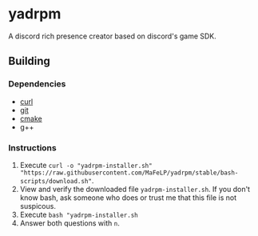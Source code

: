 # yadrpm
A discord rich presence creator based on discord's game SDK.

## Building
### Dependencies
 - [curl](https://curl.se/)
 - [git](https://git-scm.com/)
 - [cmake](https://cmake.org/)
 - g++
### Instructions
1. Execute `curl -o "yadrpm-installer.sh" "https://raw.githubusercontent.com/MaFeLP/yadrpm/stable/bash-scripts/download.sh"`.
2. View and verify the downloaded file `yadrpm-installer.sh`. If you don't know bash, ask someone who does or trust me that this file is not suspicous.
3. Execute `bash "yadrpm-installer.sh`
4. Answer both questions with `n`.
